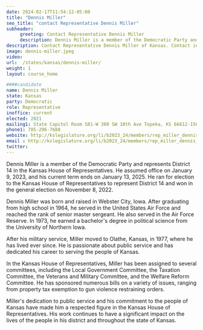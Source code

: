 ```yaml
---
date: 2024-02-17T11:54:12-05:00
title: "Dennis Miller"
seo_title: "contact Representative Dennis Miller"
subheader:
     greeting: Contact Representative Dennis Miller
     description: Dennis Miller is a member of the Democratic Party and represents District 14 in the Kansas House of Representatives. He assumed office on January 9, 2023, and his current term ends on January 13, 2025.
description: Contact Representative Dennis Miller of Kansas. Contact information for Dennis Miller includes email address, phone number, and mailing address.
image: dennis-miller.jpeg
video:
url:  /states/kansas/dennis-miller/
weight: 1
layout: course_home

####candidate
name: Dennis Miller
state: Kansas
party: Democratic
role: Representative
inoffice: current
elected: 2021
mailing1: State Capitol Room 581-W 300 SW 10th Ave Topeka, KS 66612-1504
phone1: 785-296-7688
website: http://kslegislature.org/li/b2023_24/members/rep_miller_dennis_1/
email : http://kslegislature.org/li/b2023_24/members/rep_miller_dennis_1/
twitter:
---
```


Dennis Miller is a member of the Democratic Party and represents District 14 in the Kansas House of Representatives. He assumed office on January 9, 2023, and his current term ends on January 13, 2025. He ran for election to the Kansas House of Representatives to represent District 14 and won in the general election on November 8, 2022.

Dennis Miller was born and raised in Webster City, Iowa. After graduating from high school in 1964, he served in the United States Air Force and reached the rank of senior master sergeant. He also served in the Air Force Reserve. In 1973, he earned a bachelor's degree in political science from the University of Northern Iowa.

After his military service, Miller moved to Olathe, Kansas, in 1977, where he has lived ever since. He is passionate about public service and has dedicated his career to serving the people of Kansas.

In the Kansas House of Representatives, Miller has been assigned to several committees, including the Local Government Committee, the Taxation Committee, the Veterans and Military Committee, and the Welfare Reform Committee. He has sponsored numerous bills on a variety of issues, ranging from property tax exemption to gun violence restraining orders.

Miller's dedication to public service and his commitment to the people of Kansas have made him a respected figure in the Kansas House of Representatives. His work continues to have a significant impact on the lives of the people in his district and throughout the state of Kansas.
